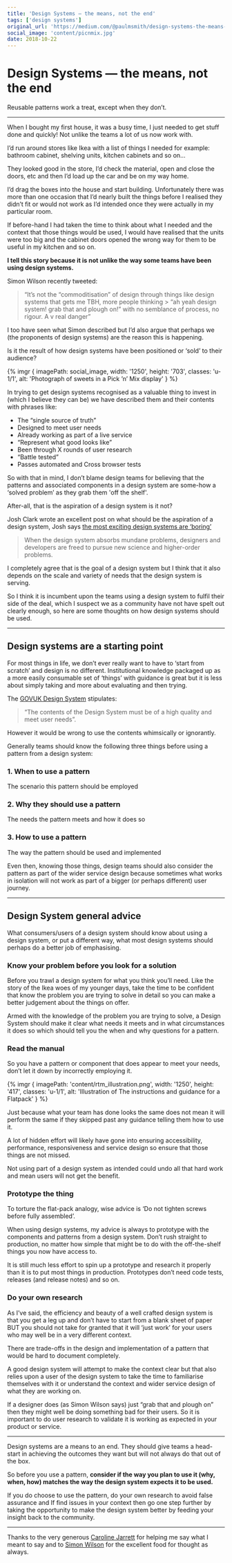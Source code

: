 ```yaml
---
title: 'Design Systems — the means, not the end'
tags: ['design systems']
original_url: 'https://medium.com/@paulmsmith/design-systems-the-means-not-the-end-fc840c21b51e'
social_image: 'content/picnmix.jpg'
date: 2018-10-22
---
```


# Design Systems — the means, not the end

Reusable patterns work a treat, except when they don’t.

---

When I bought my first house, it was a busy time, I just needed to get stuff done and quickly! Not unlike the teams a lot of us now work with.

I’d run around stores like Ikea with a list of things I needed for example: bathroom cabinet, shelving units, kitchen cabinets and so on…

They looked good in the store, I’d check the material, open and close the doors, etc and then I’d load up the car and be on my way home.

I’d drag the boxes into the house and start building. Unfortunately there was more than one occasion that I’d nearly built the things before I realised they didn’t fit or would not work as I’d intended once they were actually in my particular room.

If before-hand I had taken the time to think about what I needed and the context that those things would be used, I would have realised that the units were too big and the cabinet doors opened the wrong way for them to be useful in my kitchen and so on.

**I tell this story because it is not unlike the way some teams have been using design systems.**

Simon Wilson recently tweeted:

> “It’s not the “commoditisation” of design through things like design systems that gets me TBH, more people thinking > “ah yeah design system! grab that and plough on!” with no semblance of process, no rigour. A v real danger”

I too have seen what Simon described but I’d also argue that perhaps we (the proponents of design systems) are the reason this is happening.

Is it the result of how design systems have been positioned or ‘sold’ to their audience?

{% imgr {
  imagePath: social_image,
  width: '1250',
  height: '703',
  classes: 'u-1/1',
  alt: 'Photograph of sweets in a Pick ’n’ Mix display'
} %}

In trying to get design systems recognised as a valuable thing to invest in (which I believe they can be) we have described them and their contents with phrases like:

- The “single source of truth”
- Designed to meet user needs
- Already working as part of a live service
- “Represent what good looks like”
- Been through X rounds of user research
- “Battle tested”
- Passes automated and Cross browser tests

So with that in mind, I don’t blame design teams for believing that the patterns and associated components in a design system are some-how a ‘solved problem’ as they grab them 'off the shelf'.

After-all, that is the aspiration of a design system is it not?

Josh Clark wrote an excellent post on what should be the aspiration of a design system, Josh says [the most exciting design systems are ‘boring’](https://bigmedium.com/ideas/boring-design-systems.html)

> When the design system absorbs mundane problems, designers and developers are freed to pursue new science and higher-order problems.

I completely agree that is the goal of a design system but I think that it also depends on the scale and variety of needs that the design system is serving.

So I think it is incumbent upon the teams using a design system to fulfil their side of the deal, which I suspect we as a community have not have spelt out clearly enough, so here are some thoughts on how design systems should be used.

---

## Design systems are a starting point

For most things in life, we don’t ever really want to have to ‘start from scratch’ and design is no different.
Institutional knowledge packaged up as a more easily consumable set of ‘things’ with guidance is great but it is less about simply taking and more about evaluating and then trying.

The [GOVUK Design System](https://gov.uk/design-system) stipulates:

> “The contents of the Design System must be of a high quality and meet user needs”.

However it would be wrong to use the contents whimsically or ignorantly.

Generally teams should know the following three things before using a pattern from a design system:

### 1. When to use a pattern
The scenario this pattern should be employed
### 2. Why they should use a pattern
The needs the pattern meets and how it does so
### 3. How to use a pattern
The way the pattern should be used and implemented

Even then, knowing those things, design teams should also consider the pattern as part of the wider service design because sometimes what works in isolation will not work as part of a bigger (or perhaps different) user journey.

---

## Design System general advice

What consumers/users of a design system should know about using a design system, or put a different way, what most design systems should perhaps do a better job of emphasising.

### Know your problem before you look for a solution

Before you trawl a design system for what you think you’ll need. Like the story of the Ikea woes of my younger days, take the time to be confident that know the problem you are trying to solve in detail so you can make a better judgement about the things on offer.

Armed with the knowledge of the problem you are trying to solve, a Design System should make it clear what needs it meets and in what circumstances it does so which should tell you the when and why questions for a pattern.

### Read the manual
So you have a pattern or component that does appear to meet your needs, don’t let it down by incorrectly employing it.

{% imgr {
  imagePath: 'content/rtm_illustration.png',
  width: '1250',
  height: '417',
  classes: 'u-1/1',
  alt: 'Illustration of The instructions and guidance for a Flatpack'
} %}

Just because what your team has done looks the same does not mean it will perform the same if they skipped past any guidance telling them how to use it.

A lot of hidden effort will likely have gone into ensuring accessibility, performance, responsiveness and service design so ensure that those things are not missed.

Not using part of a design system as intended could undo all that hard work and mean users will not get the benefit.

### Prototype the thing

To torture the flat-pack analogy, wise advice is ‘Do not tighten screws before fully assembled’.

When using design systems, my advice is always to prototype with the components and patterns from a design system. Don’t rush straight to production, no matter how simple that might be to do with the off-the-shelf things you now have access to.

It is still much less effort to spin up a prototype and research it properly than it is to put most things in production. Prototypes don’t need code tests, releases (and release notes) and so on.

### Do your own research

As I’ve said, the efficiency and beauty of a well crafted design system is that you get a leg up and don’t have to start from a blank sheet of paper BUT you should not take for granted that it will ‘just work’ for your users who may well be in a very different context.

There are trade-offs in the design and implementation of a pattern that would be hard to document completely.

A good design system will attempt to make the context clear but that also relies upon a user of the design system to take the time to familiarise themselves with it or understand the context and wider service design of what they are working on.

If a designer does (as Simon Wilson says) just “grab that and plough on” then they might well be doing something bad for their users. So it is important to do user research to validate it is working as expected in your product or service.

---

Design systems are a means to an end. They should give teams a head-start in achieving the outcomes they want but will not always do that out of the box.

So before you use a pattern, **consider if the way you plan to use it (why, when, how) matches the way the design system expects it to be used.**

If you do choose to use the pattern, do your own research to avoid false assurance and If find issues in your context then go one step further by taking the opportunity to make the design system better by feeding your insight back to the community.

---

Thanks to the very generous [Caroline Jarrett](https://twitter.com/cjforms) for helping me say what I meant to say and to [Simon Wilson](https://www.ermlikeyeah.com/) for the excellent food for thought as always.

